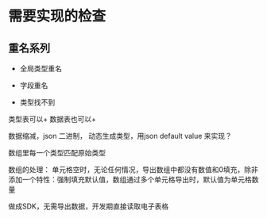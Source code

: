 # 需要实现的检查

## 重名系列
- 全局类型重名
- 字段重名

- 类型找不到


类型表可以+ 数据表也可以+

数据缩减，json 二进制， 动态生成类型，用json default value 来实现？

数组里每一个类型匹配原始类型

数组的处理： 单元格空时，无论任何情况，导出数组中都没有数值和0填充，除非添加一个特性：强制填充默认值，数组通过多个单元格导出时，默认值为单元格数量


做成SDK，无需导出数据，开发期直接读取电子表格